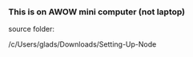 ### This is on AWOW mini computer (not laptop) 

source folder:


/c/Users/glads/Downloads/Setting-Up-Node
